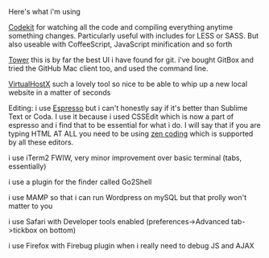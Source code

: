 Here's what i'm using


[Codekit](http://incident57.com/codekit/index.php) for watching all the code and compiling everything anytime something changes. Particularly useful with includes for LESS or SASS. But also useable with CoffeeScript, JavaScript minification and so forth

[Tower](http://www.git-tower.com) this is by far the best UI i have found for git. i've bought GitBox and tried the GitHub Mac client too, and used the command line. 

[VirtualHostX](http://clickontyler.com/virtualhostx/) such a lovely tool so nice to be able to whip up a new local website in a matter of seconds

Editing: i use [Espresso](http://www.macrabbit.com/espresso/) but i can't honestly say if it's better than Sublime Text or Coda. I use it because i used CSSEdit which is now a part of espresso and i find that to be essential for what i do. I will say that if you are typing HTML AT ALL you need to be using [zen coding](http://docs.emmet.io) which is supported by all these editors. 

i use iTerm2 FWIW, very minor improvement over basic terminal (tabs, essentially)

i use a plugin for the finder called Go2Shell

i use MAMP so that i can run Wordpress on mySQL but that prolly won't matter to you

i use Safari with Developer tools enabled (preferences->Advanced tab->tickbox on bottom)

i use Firefox with Firebug plugin when i really need to debug JS and AJAX
